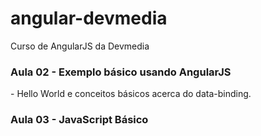 # angular-devmedia
Curso de AngularJS da Devmedia

<h3>Aula 02 - Exemplo básico usando AngularJS</h3>
- Hello World e conceitos básicos acerca do data-binding.
<h3>Aula 03 - JavaScript Básico</h3>

